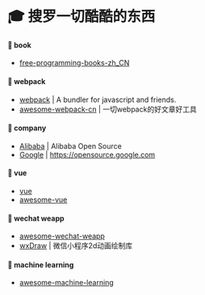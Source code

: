 # :mortar_board: 搜罗一切酷酷的东西
#### :closed_book: book

* [free-programming-books-zh_CN](https://github.com/justjavac/free-programming-books-zh_CN)

#### :closed_book: webpack

* [webpack](https://github.com/webpack/webpack) | A bundler for javascript and friends.
* [awesome-webpack-cn](https://github.com/webpack-china/awesome-webpack-cn) | 一切webpack的好文章好工具

#### :closed_book: company

* [Alibaba](https://github.com/alibaba) | Alibaba Open Source
* [Google](https://github.com/google) | https://opensource.google.com

#### :book: vue

* [vue](https://github.com/vuejs/vue)
* [awesome-vue](https://github.com/vuejs/awesome-vue)

#### :book: wechat weapp

* [awesome-wechat-weapp](https://github.com/justjavac/awesome-wechat-weapp)
* [wxDraw](https://github.com/bobiscool/wxDraw) | 微信小程序2d动画绘制库

#### :book: machine learning

* [awesome-machine-learning](https://github.com/josephmisiti/awesome-machine-learning)

